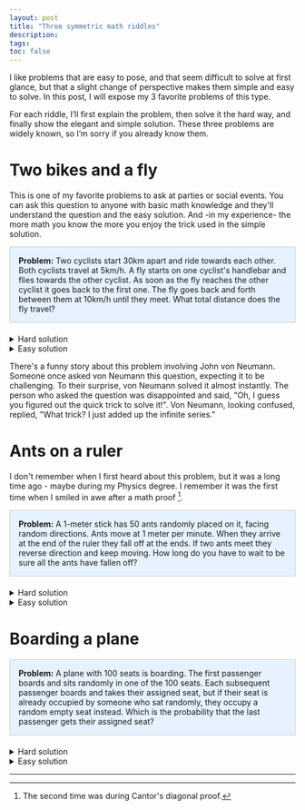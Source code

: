 ```yaml
---
layout: post
title: "Three symmetric math riddles" 
description: 
tags:
toc: false
---
```


I like problems that are easy to pose, and that seem difficult to solve at first glance, but that a slight change of perspective makes them simple and easy to solve. In this post, I will expose my 3 favorite problems of this type.

For each riddle, I’ll first explain the problem, then solve it the hard way, and finally show the elegant and simple solution. These three problems are widely known, so I’m sorry if you already know them.

# Two bikes and a fly

This is one of my favorite problems to ask at parties or social events. You can ask this question to anyone with basic math knowledge and they'll understand the question and the easy solution. And -in my experience- the more math you know the more you enjoy the trick used in the simple solution.

<div style="background-color: #e6f2ff; border: 1px solid #ccc; padding: 15px; margin-bottom: 20px;">
  <strong>Problem:</strong> Two cyclists start 30km apart and ride towards each other. Both cyclists travel at 5km/h. A fly starts on one cyclist's handlebar and flies towards the other cyclist. As soon as the fly reaches the other cyclist it goes back to the first one. The fly goes back and forth between them at 10km/h until they meet. What total distance does the fly travel?
</div>

<details>
<summary>Hard solution</summary>
The hard solution here involves summing the infinite sum. We'll calculate the distance the fly travels in each "leg" of its journey.
<ul>
  <li>On the first trip:
    <ul>
      <li>Cyclist and the fly will met after $10 t_1 = 30 - 5t_1 \implies t_1 = 2$. So in the first trip the fly travels $d_1 = 20km$</li>
      <li>Cyclists have traveled $10km$ each one, so now the distance between them is $10km$</li>
    </ul>
  </li>
  <li>On the second trip:
    <ul>
      <li>Now, the fly takes $10 t_2 = 10 - 5t_2 \implies t_2 = \frac{10}{15}$ and travels $d_2 = \frac{100}{15} km \approx 6.67 km$</li>
      <li>Cyclist traveled $\frac{50}{15}km$ and the distance between them is $10km - \frac{100}{15} \approx 3.33 km$</li>
    </ul>
  </li>
    <li>On the third trip:
    <ul>
      <li>Once again, $10 t_3 = \frac{10}{3} - 5t_3 \implies t_3 = \frac{10}{45}$ so the fly travels $d_3 = \frac{100}{45} km \approx 2.22km$</li>
      <li>...</li>
    </ul>
  </li>
  Here we notice the pattern that in each leg the distance that the fly moves is reduced by 3 (20, 6.67, 3.33, ...). Therefore, we have to solve for the infinite series $D = 20 + 20 / 3 + 20 / 3^2 + 20 / 3^3 + ...$ which can be solved by noticing that $D = 20 + D/3$ so $D = 30km$.
</ul>
</details>


<details>
<summary>Easy solution</summary>

To solve the problem you just neeed to know how long would it take for the cyclists to meet and the multiply this time by the speed of the fly.

<ul>
  <li>Time to meet = \frac{30 km}{10km/h} = 3h</li>
  <li>Distance traveled by the fly = $10 km/h \times 3h = 30km$</li>
</ul>

</details>

There's a funny story about this problem involving John von Neumann. Someone once asked von Neumann this question, expecting it to be challenging. To their surprise, von Neumann solved it almost instantly. The person who asked the question was disappointed and said, "Oh, I guess you figured out the quick trick to solve it!". Von Neumann, looking confused, replied, "What trick? I just added up the infinite series."


# Ants on a ruler

I don't remember when I first heard about this problem, but it was a long time ago - maybe during my Physics degree. I remember it was the first time when I smiled in awe after a math proof [^1].

<div style="background-color: #e6f2ff; border: 1px solid #ccc; padding: 15px; margin-bottom: 20px;">
  <strong>Problem:</strong> A 1-meter stick has 50 ants randomly placed on it, facing random directions. Ants move at 1 meter per minute. When they arrive at the end of the ruler they fall off at the ends. If two ants meet they reverse direction and keep moving. How long do you have to wait to be sure all the ants have fallen off?
</div>


<details>
<summary>Hard solution</summary>
In this case I wasn't able to get an analytics solution, so I decided to solve it with code. Here we'll simulate the ants for a couple of experiments and analyze the results.

{% highlight python %}
import random

def initialize_ants(n_ants=10, stick_length=1.0,):
    ants = [(random.uniform(0, stick_length), random.choice([-1, 1])) 
            for _ in range(n_ants)]
    return ants

def simulate_ants(ants, stick_length, ant_speed=1.0, dt=0.0001):
    # Initialize ants as (position, direction) tuples

    time = 0
    while ants:  # While there are ants still on the stick
        # Move all ants
        ants = [(pos + dir * ant_speed * dt, dir) for pos, dir in ants]
        
        # Handle collisions
        for i in range(len(ants)-1):
            for j in range(i+1, len(ants)):
                if abs(ants[i][0] - ants[j][0]) < 1e-7:
                    # Swap directions
                    ants[i] = (ants[i][0], -ants[i][1])
                    ants[j] = (ants[j][0], -ants[j][1])
        
        # Remove ants that fell off
        ants = [(pos, dir) for pos, dir in ants if 0 < pos < stick_length]
        
        time += dt

        if time > 1.:
            print(ants)
            break
    
    return time
{% endhighlight %}

If you run the below code for some iterations you can plot an histogram like the following one.

{% include image.html path="/docs/symmetric-math-riddles/ants-dist.png" caption="Time to fall distribution" width="300" %}

There you can see that the maximum amount of time the ants spend on the rule is 1 minute.

</details>


<details>
<summary>Easy solution</summary>

Here's the key insight: it doesn't matter if the ants bounce off each other when they collide. Since all ants look the same, we can pretend they just pass right through each other without changing direction. The only thing we care about is when the final ant drops off the ruler. And since each ant moves at 1 meter per second along a 1-meter ruler, we know that after exactly 1 minute, every ant must have reached one end or the other and fallen off.

</details>


# Boarding a plane

<div style="background-color: #e6f2ff; border: 1px solid #ccc; padding: 15px; margin-bottom: 20px;">
  <strong>Problem:</strong> A plane with 100 seats is boarding. The first passenger boards and sits randomly in one of the 100 seats. Each subsequent passenger boards and takes their assigned seat, but if their seat is already occupied by someone who sat randomly, they occupy a random empty seat instead. Which is the probability that the last passenger gets their assigned seat?
</div>


<details>
<summary>Hard solution</summary>
Let's solve this rigorously by calculating the probabilities. Let's denote by f(n) the probability that the last passenger gets their assigned seat in a plane with n seats.

<h3>1. Initial Probabilities</h3>
<p>When passenger 1 boards, they can:</p>
<ul>
    <li>Sit in their own seat (seat 1) with probability $1/n$</li>
    <li>Sit in the last seat (seat n) with probability $1/n$</li>
    <li>Sit in any other seat $i$ ($2 \leq i \leq n-1$) with probability $(n-2)/n$</li>
</ul>

<h3>2. Case Analysis</h3>
<div class="case">
    <h4>Case A: Passenger 1 sits in seat 1</h4>
    <ul>
        <li>Everyone else will get their assigned seat</li>
        <li>Contribution to $f(n)$ is $(1/n) \times 1 = 1/n$</li>
    </ul>
</div>

<div class="case">
    <h4>Case B: Passenger 1 sits in seat n</h4>
    <ul>
        <li>The last passenger can't sit in their seat</li>
        <li>Contribution to $f(n)$ is $(1/n) \times 0 = 0$</li>
    </ul>
</div>

<div class="case">
    <h4>Case C: Passenger 1 sits in seat $i$ ($2 \leq i \leq n-1$)</h4>
    <ul>
        <li>When passenger $i$ arrives, they'll choose randomly among remaining seats</li>
        <li>This creates the same scenario as with $n-1$ seats</li>
        <li>Contribution to $f(n)$ is $((n-2)/n) \times f(n-1)$</li>
    </ul>
</div>

<h3>3. Mathematical Formulation</h3>
<p>Putting it all together:</p>
$$
    f(n) = \frac{1}{n} + \frac{n-2}{n} f(n-1)
$$

<h3>4. Solving the Recurrence</h3>
<ul>
    <li>Base case: For $n = 2$, $f(2) = 1/2$ (trivial to verify)</li>
    <li>Assume $f(n-1) = 1/2$ for some $n \geq 3$</li>
    <li>Then: $f(n) = 1/n + (n-2)/n \times  1/2$</li>
    <li>Simplifying: $f(n) = 1/n + (n-2)/(2n) = (2 + n-2)/(2n) = n/(2n) = 1/2$</li>
</ul>

<h3>5. Conclusion</h3>
<p>By induction, $f(n) = 1/2$ for all $n \geq 2$</p>
</details>


<details>
<summary>Easy solution</summary>

The easy solution consists in making a slight change of perspective: when a new passenger arrives and finds their seat occupied, the passenger asks the occupier to move and choose another seat at random. Before we were following what happens to each passenger, but now we can focus only on the first passenger, who is the only one choosing seats randomly. This way we can see that the first passenger will keep being moved around until only two seats remain: seat 1 and seat 100. At this point, the first passenger will choose randomly between these two seats, giving a 50% probability that the last passenger gets their assigned seat.
</details>

---

[^1]: The second time was during Cantor's diagonal proof.